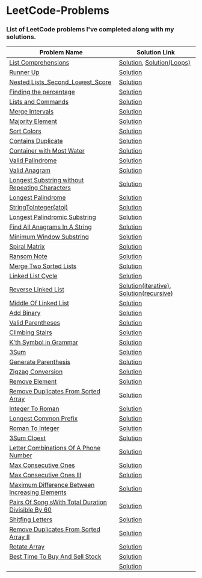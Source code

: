 
# LeetCode-Problems
### List of LeetCode problems I've completed along with my solutions.
|Problem Name                |Solution Link|
|----------------------------|-------------|
|[List Comprehensions](https://www.hackerrank.com/challenges/list-comprehensions/problem)|[Solution](https://github.com/Omega1424/Hacker-Rank-Problems/blob/main/List_Comprehensions.py), [Solution(Loops)](https://github.com/Omega1424/Hacker-Rank-Problems/blob/main/List_Comprehension_(Loops).py)|
|[Runner Up](https://www.hackerrank.com/challenges/find-second-maximum-number-in-a-list/problem?h_r=next-challenge&h_v=zen)|[Solution](https://github.com/Omega1424/Hacker-Rank-Problems/blob/main/Runner_Up.py)|
|[Nested Lists_Second_Lowest_Score](https://www.hackerrank.com/challenges/nested-list/problem)|[Solution](https://github.com/Omega1424/Hacker-Rank-Problems/blob/main/Nested_List_Second_Lowest_score.py)|
|[Finding the percentage](https://www.hackerrank.com/challenges/finding-the-percentage)|[Solution](https://github.com/Omega1424/Hacker-Rank-Problems/blob/main/Finding_the_percentage.py)|
|[Lists and Commands](https://www.hackerrank.com/challenges/python-lists/problem)|[Solution](https://github.com/Omega1424/Hacker-Rank-Problems/blob/main/Lists_and_Commands.py)|
|[Merge Intervals](https://leetcode.com/problems/merge-intervals/)|[Solution](https://github.com/Omega1424/Hacker-Rank-Problems/blob/main/MergeIntervals.py)|
|[Majority Element](https://leetcode.com/problems/majority-element/)|[Solution](https://github.com/Omega1424/Hacker-Rank-Problems/blob/main/MajorityElement.py)|
|[Sort Colors](https://leetcode.com/problems/sort-colors/)|[Solution](https://github.com/Omega1424/Hacker-Rank-Problems/blob/main/SortColors.py)|
|[Contains Duplicate](https://leetcode.com/problems/contains-duplicate/)|[Solution](https://github.com/Omega1424/Hacker-Rank-Problems/blob/main/ContainsDuplicate.py)|
|[Container with Most Water](https://leetcode.com/problems/container-with-most-water/submissions/)|[Solution](https://github.com/Omega1424/Hacker-Rank-Problems/blob/main/ContainerwithmostWater.py)|
|[Valid Palindrome](https://leetcode.com/problems/valid-palindrome/)|[Solution](https://github.com/Omega1424/Hacker-Rank-Problems/blob/main/ValidPalindrome.py)|
|[Valid Anagram](https://leetcode.com/problems/valid-anagram/)|[Solution](https://github.com/Omega1424/Hacker-Rank-Problems/blob/main/ValidAnagram.py)|
|[Longest Substring without Repeating Characters](https://leetcode.com/problems/longest-substring-without-repeating-characters/)|[Solution](https://github.com/Omega1424/LeetCode-Problems/blob/main/LongestSubstringWithoutRepeating.py)|
|[Longest Palindrome](https://leetcode.com/problems/longest-palindrome/)|[Solution](https://github.com/Omega1424/LeetCode-Problems/blob/main/LongestPalindrome.py)|
|[StringToInteger{atoi)](https://leetcode.com/problems/string-to-integer-atoi/)|[Solution](https://github.com/Omega1424/LeetCode-Problems/blob/main/StringToInteger(atoi).py)|
|[Longest Palindromic Substring](https://leetcode.com/problems/longest-palindromic-substring/)|[Solution](https://github.com/Omega1424/LeetCode-Problems/blob/main/LongestPalindromicSubstring.py)|
|[Find All Anagrams In A String](https://leetcode.com/problems/find-all-anagrams-in-a-string)|[Solution](https://github.com/Omega1424/LeetCode-Problems/blob/main/FindAllAnagramsInAString.py)|
|[Minimum Window Substring](https://leetcode.com/problems/minimum-window-substring/)|[Solution](https://github.com/Omega1424/LeetCode-Problems/blob/main/MinimumWindowSubstring.py)|
|[Spiral Matrix](https://leetcode.com/problems/spiral-matrix/)|[Solution](https://github.com/Omega1424/LeetCode-Problems/blob/main/SpiralMatrix.py)|
|[Ransom Note](https://leetcode.com/problems/ransom-note/)|[Solution](https://github.com/Omega1424/LeetCode-Problems/blob/main/RansomNote.py)|
|[Merge Two Sorted Lists](https://leetcode.com/problems/merge-two-sorted-lists/)|[Solution](https://github.com/Omega1424/LeetCode-Problems/blob/main/MergeTwoSortedLists.py)|
|[Linked List Cycle](https://leetcode.com/problems/linked-list-cycle/s)|[Solution](https://github.com/Omega1424/LeetCode-Problems/blob/main/LinkedListCycle.py)|
|[Reverse Linked List](https://leetcode.com/problems/reverse-linked-list/)|[Solution(iterative)](https://github.com/Omega1424/LeetCode-Problems/blob/main/ReverseLinkedList(iterative).py), [Solution(recursive)](https://github.com/Omega1424/LeetCode-Problems/blob/main/ReverseLinkedList(recursive).py)|
|[Middle Of Linked List](https://leetcode.com/problems/middle-of-the-linked-list/)|[Solution](https://github.com/Omega1424/LeetCode-Problems/blob/main/MiddleOfLinkedList.py)|
|[Add Binary](https://leetcode.com/problems/add-binary/)|[Solution](https://github.com/Omega1424/LeetCode-Problems/blob/main/AddBinary.py)|
|[Valid Parentheses](https://leetcode.com/problems/valid-parentheses/)|[Solution](https://github.com/Omega1424/LeetCode-Problems/blob/main/ValidParentheses.py)|
|[Climbing Stairs](https://leetcode.com/problems/climbing-stairs/)|[Solution](https://github.com/Omega1424/LeetCode-Problems/blob/main/ClimbingStairs.py)|
|[K'th Symbol in Grammar](https://leetcode.com/problems/k-th-symbol-in-grammar/description/)|[Solution](https://github.com/Omega1424/LeetCode-Problems/blob/main/Kth-Symbol-in-Grammar.py)|
|[3Sum](https://leetcode.com/problems/3sum/)|[Solution](https://github.com/Omega1424/LeetCode-Problems/blob/main/3sum.py)|
|[Generate Parenthesis](https://leetcode.com/problems/generate-parentheses/)|[Solution](https://github.com/Omega1424/LeetCode-Problems/blob/main/GenerateParenthesis.py)|
|[Zigzag Conversion](https://leetcode.com/problems/zigzag-conversion/)|[Solution](https://github.com/Omega1424/LeetCode-Problems/blob/main/ZigzagConversion.py)|
|[Remove Element](https://leetcode.com/problems/remove-element/)|[Solution](https://github.com/Omega1424/LeetCode-Problems/blob/main/RemoveElement.py)|
|[Remove Duplicates From Sorted Array](https://leetcode.com/problems/remove-duplicates-from-sorted-array/)|[Solution](https://github.com/Omega1424/LeetCode-Problems/blob/main/RemoveDuplicatesFromSortedArra[]()y.py)|
|[Integer To Roman](https://leetcode.com/problems/integer-to-roman/)|[Solution](https://github.com/Omega1424/LeetCode-Problems/blob/main/IntegerToRoman.py)|
|[Longest Common Prefix](https://leetcode.com/problems/longest-common-prefix/)|[Solution](https://github.com/Omega1424/LeetCode-Problems/blob/main/LongestCommonPrefix.py)|
|[Roman To Integer](https://leetcode.com/problems/roman-to-integer/)|[Solution](https://github.com/Omega1424/LeetCode-Problems/blob/main/RomanToInt.py)|
|[3Sum Cloest](https://leetcode.com/problems/3sum-closest/)|[Solution](https://github.com/Omega1424/LeetCode-Problems/blob/main/3SumClosest.py)|
|[Letter Combinations Of A Phone Number](https://leetcode.com/problems/letter-combinations-of-a-phone-number/)|[Solution](https://github.com/Omega1424/LeetCode-Problems/blob/main/LetterCombinationsOfAPhoneNumber.py)|
|[Max Consecutive Ones](https://leetcode.com/problems/max-consecutive-ones/)|[Solution](https://github.com/Omega1424/LeetCode-Problems/blob/main/MaxConsecutiveOnes.py)|
|[Max Consecutive Ones III](https://leetcode.com/problems/max-consecutive-ones-iii/)|[Solution](https://github.com/Omega1424/LeetCode-Problems/blob/main/MaxConsecutiveOnes3.py)|
|[Maximum Difference Between Increasing Elements](https://leetcode.com/problems/maximum-difference-between-increasing-elements)|[Solution](https://github.com/Omega1424/LeetCode-Problems/blob/main/MaximumDifferenceBetweenIncreasingElements.py)|
|[Pairs Of Song sWith Total Duration Divisible By 60](https://leetcode.com/problems/pairs-of-songs-with-total-durations-divisible-by-60/)|[Solution](https://github.com/Omega1424/LeetCode-Problems/blob/main/PairsOfSongsWithTotalDurationDivisibleBy60.py)|
|[Shitfing Letters](https://leetcode.com/problems/shifting-letters/)|[Solution](https://github.com/Omega1424/LeetCode-Problems/blob/main/ShitfingLetters.py)|
|[Remove Duplicates From Sorted Array II](https://leetcode.com/problems/remove-duplicates-from-sorted-array-ii)|[Solution](https://github.com/Omega1424/LeetCode-Problems/blob/main/RemoveDuplicatesFromSortedArrayII.py)|
|[Rotate Array](https://leetcode.com/problems/rotate-array/)|[Solution](https://github.com/Omega1424/LeetCode-Problems/blob/main/RotateArray.py)|
|[Best Time To Buy And Sell Stock](https://leetcode.com/problems/best-time-to-buy-and-sell-stock/)|[Solution](https://github.com/Omega1424/LeetCode-Problems/blob/main/BestTimeToBuyAndSellStock.py)|
|[]()|[Solution]()|
